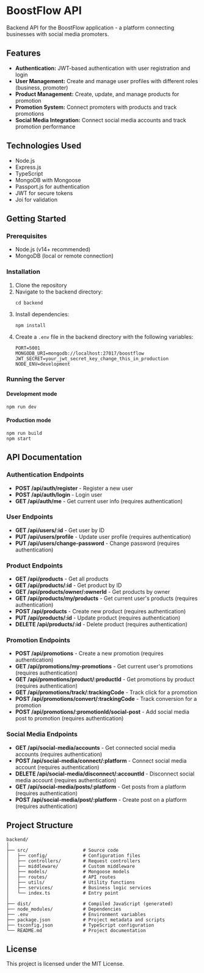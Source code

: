# BoostFlow API

Backend API for the BoostFlow application - a platform connecting businesses with social media promoters.

## Features

- **Authentication:** JWT-based authentication with user registration and login
- **User Management:** Create and manage user profiles with different roles (business, promoter)
- **Product Management:** Create, update, and manage products for promotion
- **Promotion System:** Connect promoters with products and track promotions
- **Social Media Integration:** Connect social media accounts and track promotion performance

## Technologies Used

- Node.js
- Express.js
- TypeScript
- MongoDB with Mongoose
- Passport.js for authentication
- JWT for secure tokens
- Joi for validation

## Getting Started

### Prerequisites

- Node.js (v14+ recommended)
- MongoDB (local or remote connection)

### Installation

1. Clone the repository
2. Navigate to the backend directory:
   ```
   cd backend
   ```
3. Install dependencies:
   ```
   npm install
   ```
4. Create a `.env` file in the backend directory with the following variables:
   ```
   PORT=5001
   MONGODB_URI=mongodb://localhost:27017/boostflow
   JWT_SECRET=your_jwt_secret_key_change_this_in_production
   NODE_ENV=development
   ```

### Running the Server

#### Development mode
```
npm run dev
```

#### Production mode
```
npm run build
npm start
```

## API Documentation

### Authentication Endpoints

- **POST /api/auth/register** - Register a new user
- **POST /api/auth/login** - Login user
- **GET /api/auth/me** - Get current user info (requires authentication)

### User Endpoints

- **GET /api/users/:id** - Get user by ID
- **PUT /api/users/profile** - Update user profile (requires authentication)
- **PUT /api/users/change-password** - Change password (requires authentication)

### Product Endpoints

- **GET /api/products** - Get all products
- **GET /api/products/:id** - Get product by ID
- **GET /api/products/owner/:ownerId** - Get products by owner
- **GET /api/products/my/products** - Get current user's products (requires authentication)
- **POST /api/products** - Create new product (requires authentication)
- **PUT /api/products/:id** - Update product (requires authentication)
- **DELETE /api/products/:id** - Delete product (requires authentication)

### Promotion Endpoints

- **POST /api/promotions** - Create a new promotion (requires authentication)
- **GET /api/promotions/my-promotions** - Get current user's promotions (requires authentication)
- **GET /api/promotions/product/:productId** - Get promotions by product (requires authentication)
- **GET /api/promotions/track/:trackingCode** - Track click for a promotion
- **POST /api/promotions/convert/:trackingCode** - Track conversion for a promotion
- **POST /api/promotions/:promotionId/social-post** - Add social media post to promotion (requires authentication)

### Social Media Endpoints

- **GET /api/social-media/accounts** - Get connected social media accounts (requires authentication)
- **POST /api/social-media/connect/:platform** - Connect social media account (requires authentication)
- **DELETE /api/social-media/disconnect/:accountId** - Disconnect social media account (requires authentication)
- **GET /api/social-media/posts/:platform** - Get posts from a platform (requires authentication)
- **POST /api/social-media/post/:platform** - Create post on a platform (requires authentication)

## Project Structure

```
backend/
│
├── src/                    # Source code
│   ├── config/             # Configuration files
│   ├── controllers/        # Request controllers
│   ├── middleware/         # Custom middleware
│   ├── models/             # Mongoose models
│   ├── routes/             # API routes
│   ├── utils/              # Utility functions
│   ├── services/           # Business logic services
│   └── index.ts            # Entry point
│
├── dist/                   # Compiled JavaScript (generated)
├── node_modules/           # Dependencies
├── .env                    # Environment variables
├── package.json            # Project metadata and scripts
├── tsconfig.json           # TypeScript configuration
└── README.md               # Project documentation
```

## License

This project is licensed under the MIT License. 
